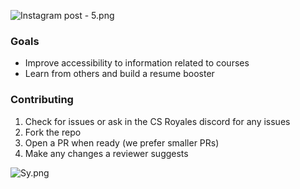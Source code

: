 ![Instagram post - 5.png](https://res.craft.do/user/full/23a03a79-af5e-1af9-b4ff-27170389b6b1/doc/2F13C73C-1E0C-4706-861A-5A13C4FE7D09/E54DAE8C-8495-4F15-8B33-202AEC73BA78_2/uxhC3Wxv5SycyqhKt5cIzkTvEORHf7R97sYhPQRE63Ez/Instagram%20post%20-%205.png)

### Goals

- Improve accessibility to information related to courses
- Learn from others and build a resume booster

### Contributing

1. Check for issues or ask in the CS Royales discord for any issues
2. Fork the repo
3. Open a PR when ready (we prefer smaller PRs)
4. Make any changes a reviewer suggests

![Sy.png](https://res.craft.do/user/full/23a03a79-af5e-1af9-b4ff-27170389b6b1/doc/2F13C73C-1E0C-4706-861A-5A13C4FE7D09/401372BD-2781-4933-B2E2-D53D491595C9_2/KRxMX9QjWJk29YksUr9NitJ3QAOuTMIIOLx4sxyNwXwz/Sy.png)


